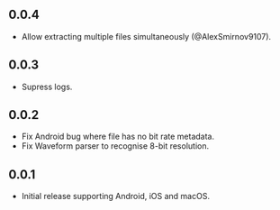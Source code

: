 ## 0.0.4

* Allow extracting multiple files simultaneously (@AlexSmirnov9107).

## 0.0.3

* Supress logs.

## 0.0.2

* Fix Android bug where file has no bit rate metadata.
* Fix Waveform parser to recognise 8-bit resolution.

## 0.0.1

* Initial release supporting Android, iOS and macOS.
